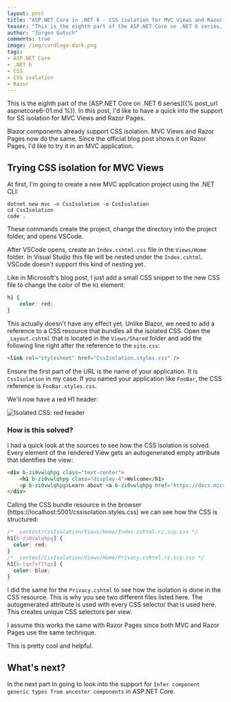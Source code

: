 ```yaml
---
layout: post
title: "ASP.​NET Core in .NET 6 - CSS isolation for MVC Views and Razor Pages"
teaser: "This is the eighth part of the ASP.NET Core on .NET 6 series. In this post, I'd like to have a quick look into the support for SS isolation for MVC Views and Razor Pages."
author: "Jürgen Gutsch"
comments: true
image: /img/cardlogo-dark.png
tags: 
- ASP.NET Core
- .NET 6
- CSS
- CSS isolation
- Razor
---
```


This is the eighth part of the [ASP.NET Core on .NET 6 series]({% post_url aspnetcore6-01.md %}). In this post, I'd like to have a quick  into the support for SS isolation for MVC Views and Razor Pages.

Blazor components already support CSS isolation. MVC Views and Razor Pages now do the same. Since the official blog post shows it on Razor Pages, I'd like to try it in an MVC application.

## Trying CSS isolation for MVC Views

 At first, I'm going to create a new MVC application project using the .NET CLI:

``` shell
dotnet new mvc -n CssIsolation -o CssIsolation
cd CssIsolation
code .
```

These commands create the project, change the directory into the project folder, and opens VSCode.

After VSCode opens, create an `Index.cshtml.css` file in the `Views/Home` folder. In Visual Studio this file will be nested under the `Index.cshtml`. VSCode doesn't support this kind of nesting yet.

Like in Microsoft's blog post, I just add a small CSS snippet to the new CSS file to change the color of the `H1` element:

```css
h1 {
    color: red;
}
```

This actually doesn't have any effect yet. Unlike Blazor, we need to add a reference to a CSS resource that bundles all the isolated CSS. Open the `_Layout.cshtml` that is located in the `Views/Shared` folder and add the following line right after the reference to the `site.css`:

```html
<link rel="stylesheet" href="CssIsolation.styles.css" />
```

Ensure the first part of the URL is the name of your application. It is `CssIsolation` in my case. If you named your application like `FooBar`, the CSS reference is `FooBar.styles.css`.

We'll now have a red H1 header:

![Isolated CSS: red header]({{site.baseurl}}/img/aspnetcore6/css-isolation.png)

### How is this solved?

I had a quick look at the sources to see how the CSS isolation is solved. Every element of the rendered View gets an autogenerated empty attribute that identifies the view:

```html
<div b-zi0vwlqhpg class="text-center">
    <h1 b-zi0vwlqhpg class="display-4">Welcome</h1>
    <p b-zi0vwlqhpg>Learn about <a b-zi0vwlqhpg href="https://docs.microsoft.com/aspnet/core">building Web apps with ASP.NET Core</a>.</p>
</div>
```

Calling the CSS bundle resource in the browser (https://localhost:5001/cssisolation.styles.css) we can see how the CSS is structured:

```css
/* _content/CssIsolation/Views/Home/Index.cshtml.rz.scp.css */
h1[b-zi0vwlqhpg] {
  color: red;
}
/* _content/CssIsolation/Views/Home/Privacy.cshtml.rz.scp.css */
h1[b-tqxfxf7tqz] {
  color: blue;
}
```

I did the same for the `Privacy.cshtml` to see how the isolation is done in the CSS resource. This is why you see two different files listed here. The autogenerated attribute is used with every CSS selector that is used here. This creates unique CSS selectors per view.

I assume this works the same with Razor Pages since both MVC and Razor Pages use the same technique.  

This is pretty cool and helpful.

## What's next?

In the next part In going to look into the support for `Infer component generic types from ancestor components` in ASP.NET Core.
